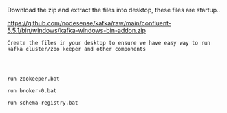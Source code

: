 Download the zip and extract the files into desktop, these files are startup..

https://github.com/nodesense/kafka/raw/main/confluent-5.5.1/bin/windows/kafka-windows-bin-addon.zip



```
Create the files in your desktop to ensure we have easy way to run kafka cluster/zoo keeper and other components




run zookeeper.bat

run broker-0.bat

run schema-registry.bat

```
